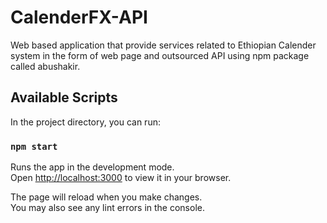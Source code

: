 # CalenderFX-API

Web based application that provide services related to Ethiopian Calender
system in the form of web page and outsourced API using npm package called
abushakir.



## Available Scripts

In the project directory, you can run:

### `npm start`

Runs the app in the development mode.\
Open [http://localhost:3000](http://localhost:3000) to view it in your browser.

The page will reload when you make changes.\
You may also see any lint errors in the console.

